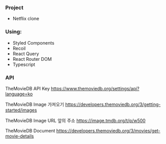 ### Project

- Netflix clone

### Using:

- Styled Components
- Recoil
- React Query
- React Router DOM
- Typescript

### API

TheMovieDB API Key
https://www.themoviedb.org/settings/api?language=ko

TheMovieDB Image 가져오기
https://developers.themoviedb.org/3/getting-started/images

TheMovieDB Image URL 앞의 주소
https://image.tmdb.org/t/p/w500

TheMovieDB Document
https://developers.themoviedb.org/3/movies/get-movie-details
